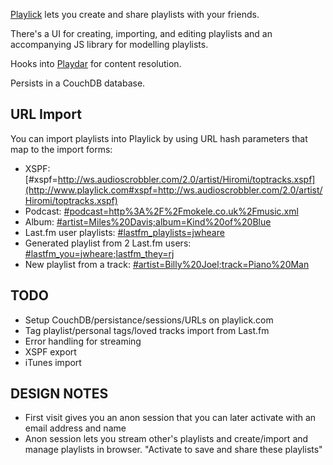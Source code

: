 [Playlick](http://www.playlick.com) lets you create and share playlists with your friends.

There's a UI for creating, importing, and editing playlists and an accompanying JS library for modelling playlists.

Hooks into [Playdar](http://www.playdar.org) for content resolution.

Persists in a CouchDB database.

URL Import
----------

You can import playlists into Playlick by using URL hash parameters that map to the import forms:

* XSPF: [#xspf=http://ws.audioscrobbler.com/2.0/artist/Hiromi/toptracks.xspf](http://www.playlick.com#xspf=http://ws.audioscrobbler.com/2.0/artist/Hiromi/toptracks.xspf)
* Podcast: [#podcast=http%3A%2F%2Fmokele.co.uk%2Fmusic.xml](http://www.playlick.com#podcast=http%3A%2F%2Fmokele.co.uk%2Fmusic.xml)
* Album: [#artist=Miles%20Davis;album=Kind%20of%20Blue](http://www.playlick.com#artist=Miles%20Davis;album=Kind%20of%20Blue)
* Last.fm user playlists: [#lastfm_playlists=jwheare](http://www.playlick.com#lastfm_playlists=jwheare)
* Generated playlist from 2 Last.fm users: [#lastfm_you=jwheare;lastfm_they=rj](http://www.playlick.com#lastfm_you=jwheare;lastfm_they=rj)
* New playlist from a track: [#artist=Billy%20Joel;track=Piano%20Man](http://www.playlick.com#artist=Billy%20Joel;track=Piano%20Man)

TODO
----

* Setup CouchDB/persistance/sessions/URLs on playlick.com
* Tag playlist/personal tags/loved tracks import from Last.fm
* Error handling for streaming
* XSPF export
* iTunes import

DESIGN NOTES
------------

* First visit gives you an anon session that you can later activate with an email address and name
* Anon session lets you stream other's playlists and create/import and manage playlists in browser. "Activate to save and share these playlists"